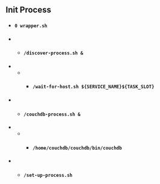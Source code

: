 




## Init Process

* #### `0 wrapper.sh`
* * ####  `/discover-process.sh &`
* * * #### `/wait-for-host.sh ${SERVICE_NAME}${TASK_SLOT}`
* * ####  `/couchdb-process.sh &`
* * * #### `/home/couchdb/couchdb/bin/couchdb`
* * #### `/set-up-process.sh`
